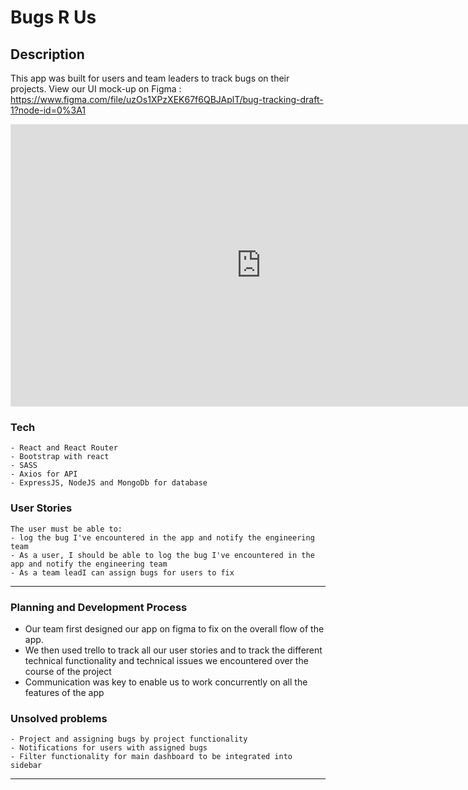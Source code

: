 # Bugs R Us

## Description

This app was built for users and team leaders to track bugs on their projects. 
View our UI mock-up on Figma : https://www.figma.com/file/uzOs1XPzXEK67f6QBJAplT/bug-tracking-draft-1?node-id=0%3A1 

<iframe style="border: 1px solid rgba(0, 0, 0, 0.1);" width="800" height="450" src="https://www.figma.com/embed?embed_host=share&url=https%3A%2F%2Fwww.figma.com%2Ffile%2FuzOs1XPzXEK67f6QBJAplT%2Fbug-tracking-draft-1%3Fnode-id%3D0%253A1" allowfullscreen></iframe>

### Tech

```
- React and React Router
- Bootstrap with react
- SASS
- Axios for API
- ExpressJS, NodeJS and MongoDb for database

```

### User Stories

```
The user must be able to:
- log the bug I've encountered in the app and notify the engineering team
- As a user, I should be able to log the bug I've encountered in the app and notify the engineering team
- As a team leadI can assign bugs for users to fix

```

---

### Planning and Development Process
- Our team first designed our app on figma to fix on the overall flow of the app.
- We then used trello to track all our user stories and to track the different technical functionality and technical issues we encountered over the course of the project
- Communication was key to enable us to work concurrently on all the features of the app



### Unsolved problems

```
- Project and assigning bugs by project functionality
- Notifications for users with assigned bugs
- Filter functionality for main dashboard to be integrated into sidebar

```

---
